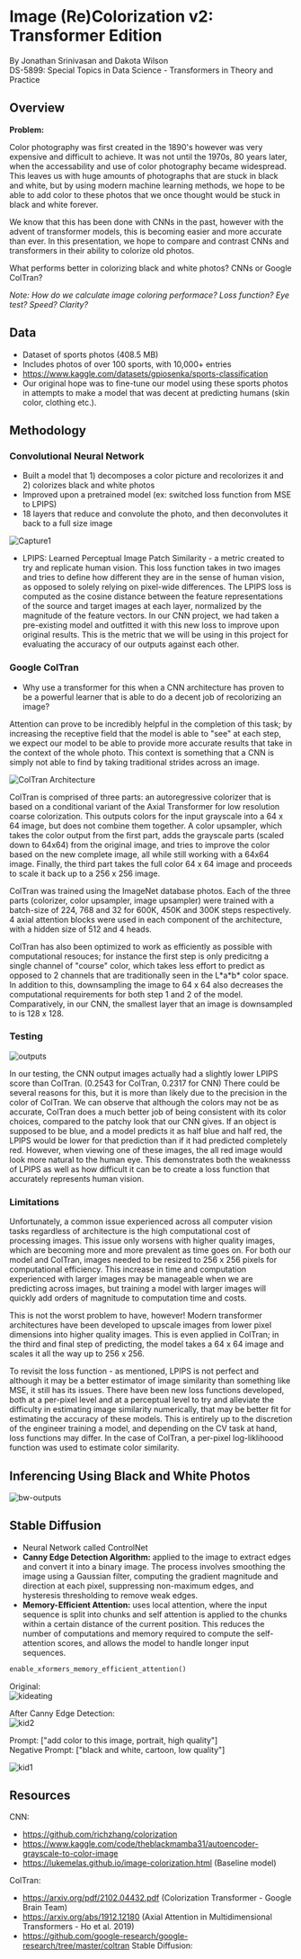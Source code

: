 # Image (Re)Colorization v2: Transformer Edition
By Jonathan Srinivasan and Dakota Wilson                                    
DS-5899: Special Topics in Data Science - Transformers in Theory and Practice  

## Overview

**Problem:** 

Color photography was first created in the 1890's however was very expensive and difficult to achieve. It was not until the 1970s, 80 years later, when the accessability and use of color photography became widespread. This leaves us with huge amounts of photographs that are stuck in black and white, but by using modern machine learning methods, we hope to be able to add color to these photos that we once thought would be stuck in black and white forever.

We know that this has been done with CNNs in the past, however with the advent of transformer models, this is becoming easier and more accurate than ever. In this presentation, we hope to compare and contrast CNNs and transformers in their ability to colorize old photos.

What performs better in colorizing black and white photos? CNNs or Google ColTran? 

*Note: How do we calculate image coloring performace? Loss function? Eye test? Speed? Clarity?*


## Data

- Dataset of sports photos (408.5 MB)
- Includes photos of over 100 sports, with 10,000+ entries
- https://www.kaggle.com/datasets/gpiosenka/sports-classification
- Our original hope was to fine-tune our model using these sports photos in attempts to make a model that was decent at predicting humans (skin color, clothing etc.).

## Methodology

### Convolutional Neural Network
- Built a model that 1) decomposes a color picture and recolorizes it and 2) colorizes black and white photos
- Improved upon a pretrained model (ex: switched loss function from MSE to LPIPS)
- 18 layers that reduce and convolute the photo, and then deconvolutes it back to a full size image

![Capture1](https://user-images.githubusercontent.com/48261978/231642125-66ce5354-792b-4f5d-a11e-699f3e4beacd.PNG)

- LPIPS: Learned Perceptual Image Patch Similarity - a metric created to try and replicate human vision. This loss function takes in two images and tries to define how different they are in the sense of human vision, as opposed to solely relying on pixel-wide differences. The LPIPS loss is computed as the cosine distance between the feature representations of the source and target images at each layer, normalized by the magnitude of the feature vectors. In our CNN project, we had taken a pre-existing model and outfitted it with this new loss to improve upon original results. This is the metric that we will be using in this project for evaluating the accuracy of our outputs against each other. 

### Google ColTran

- Why use a transformer for this when a CNN architecture has proven to be a powerful learner that is able to do a decent job of recolorizing an image?

Attention can prove to be incredibly helpful in the completion of this task; by increasing the receptive field that the model is able to "see" at each step, we expect our model to be able to provide more accurate results that take in the context of the whole photo. This context is something that a CNN is simply not able to find by taking traditional strides across an image.

![ColTran Architecture](https://github.com/dakotalw/image-colorizer-2/blob/main/coltran_architecture.png)

ColTran is comprised of three parts: an autoregressive colorizer that is based on a conditional variant of the Axial Transformer for low resolution coarse colorization. This outputs colors for the input grayscale into a 64 x 64 image, but does not combine them together. A color upsampler, which takes the color output from the first part, adds the grayscale parts (scaled down to 64x64) from the original image, and tries to improve the color based on the new complete image, all while still working with a 64x64 image. Finally, the third part takes the full color 64 x 64 image and proceeds to scale it back up to a 256 x 256 image.

ColTran was trained using the ImageNet database photos. Each of the three parts (colorizer, color upsampler, image upsampler) were trained with a batch-size of 224, 768 and 32 for 600K, 450K and 300K steps respectively. 4 axial attention blocks were used in each component of the architecture, with a hidden size of 512 and 4 heads.

ColTran has also been optimized to work as efficiently as possible with computational resouces; for instance the first step is only predicitng a single channel of "course" color, which takes less effort to predict as opposed to 2 channels that are traditionally seen in the L\*a\*b\* color space. In addition to this, downsampling the image to 64 x 64 also decreases the computational requirements for both step 1 and 2 of the model. Comparatively, in our CNN, the smallest layer that an image is downsampled to is 128 x 128.


### Testing

![outputs](https://github.com/dakotalw/image-colorizer-2/blob/main/grid_of_images.png)

In our testing, the CNN output images actually had a slightly lower LPIPS score than ColTran. (0.2543 for ColTran, 0.2317 for CNN) There could be several reasons for this, but it is more than likely due to the precision in the color of ColTran. We can observe that although the colors may not be as accurate, ColTran does a much better job of being consistent with its color choices, compared to the patchy look that our CNN gives. If an object is supposed to be blue, and a model predicts it as half blue and half red, the LPIPS would be lower for that prediction than if it had predicted completely red. However, when viewing one of these images, the all red image would look more natural to the human eye. This demonstrates both the weaknesss of LPIPS as well as how difficult it can be to create a loss function that accurately represents human vision.

### Limitations

Unfortunately, a common issue experienced across all computer vision tasks regardless of architecture is the high computational cost of processing images. This issue only worsens with higher quality images, which are becoming more and more prevalent as time goes on. For both our model and ColTran, images needed to be resized to 256 x 256 pixels for computational efficiency. This increase in time and computation experienced with larger images may be manageable when we are predicting across images, but training a model with larger images will quickly add orders of magnitude to computation time and costs.

This is not the worst problem to have, however! Modern transformer architectures have been developed to upscale images from lower pixel dimensions into higher quality images. This is even applied in ColTran; in the third and final step of predicting, the model takes a 64 x 64 image and scales it all the way up to 256 x 256.

To revisit the loss function - as mentioned, LPIPS is not perfect and although it may be a better estimator of image similarity than something like MSE, it still has its issues. There have been new loss functions developed, both at a per-pixel level and at a perceptual level to try and alleviate the difficulty in estimating image similarity numerically, that may be better fit for estimating the accuracy of these models. This is entirely up to the discretion of the engineer training a model, and depending on the CV task at hand, loss functions may differ. In the case of ColTran, a per-pixel log-liklihoood function was used to estimate color similarity. 

## Inferencing Using Black and White Photos

![bw-outputs](https://github.com/dakotalw/image-colorizer-2/blob/main/bw-output.png)

## Stable Diffusion

- Neural Network called ControlNet
- **Canny Edge Detection Algorithm:** applied to the image to extract edges and convert it into a binary image. The process involves smoothing the image using a Gaussian filter, computing the gradient magnitude and direction at each pixel, suppressing non-maximum edges, and hysteresis thresholding to remove weak edges.        
- **Memory-Efficient Attention:** uses local attention, where the input sequence is split into chunks and self attention is applied to the chunks within a certain distance of the current position. This reduces the number of computations and memory required to compute the self-attention scores, and allows the model to handle longer input sequences.  

```python
enable_xformers_memory_efficient_attention()
```
Original:              
![kideating](https://user-images.githubusercontent.com/48261978/231781731-9383cffa-efea-4fd6-98cf-80bb63160746.jpg)

After Canny Edge Detection:                                           
![kid2](https://user-images.githubusercontent.com/48261978/231782443-bdd38f06-dde0-488b-b7be-4fbef1ca6cde.png)


Prompt: ["add color to this image, portrait, high quality"]                                              
Negative Prompt: ["black and white, cartoon, low quality"]                                

![kid1](https://user-images.githubusercontent.com/48261978/231782496-4379b696-81be-411c-b4b4-3ece884eea3c.png)



## Resources
CNN:
- https://github.com/richzhang/colorization
- https://www.kaggle.com/code/theblackmamba31/autoencoder-grayscale-to-color-image
- https://lukemelas.github.io/image-colorization.html (Baseline model)

ColTran:
- https://arxiv.org/pdf/2102.04432.pdf (Colorization Transformer - Google Brain Team)
- https://arxiv.org/abs/1912.12180 (Axial Attention in Multidimensional Transformers - Ho et al. 2019)
- https://github.com/google-research/google-research/tree/master/coltran
Stable Diffusion:
